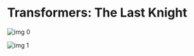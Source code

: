 # Transformers: The Last Knight

![img 0](https://i.imgur.com/9xVfLfW.jpg)

![img 1](https://i.imgur.com/bthONIc.jpg)

